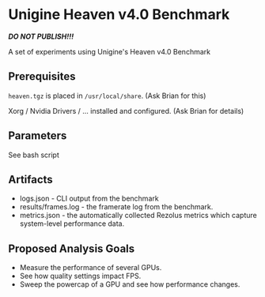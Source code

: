 # Unigine Heaven v4.0 Benchmark

***DO NOT PUBLISH!!!***

A set of experiments using Unigine's Heaven v4.0 Benchmark

## Prerequisites

`heaven.tgz` is placed in `/usr/local/share`. (Ask Brian for this)

Xorg / Nvidia Drivers / ... installed and configured. (Ask Brian for details)

## Parameters

See bash script

## Artifacts

* logs.json - CLI output from the benchmark
* results/frames.log - the framerate log from the benchmark.
* metrics.json - the automatically collected Rezolus metrics which capture
  system-level performance data.

## Proposed Analysis Goals

* Measure the performance of several GPUs.
* See how quality settings impact FPS.
* Sweep the powercap of a GPU and see how performance changes.
